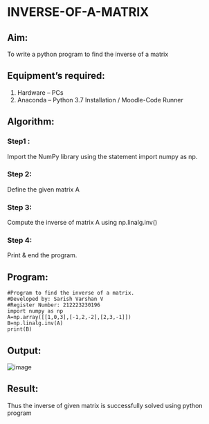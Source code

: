 # INVERSE-OF-A-MATRIX
## Aim:
To write a python program to find the inverse of a matrix
## Equipment’s required:
1. 	Hardware – PCs
2. 	Anaconda – Python 3.7 Installation / Moodle-Code Runner
## Algorithm:
### Step1 :
Import the NumPy library using the statement import numpy as np.

### Step 2:
Define the given matrix A

### Step 3:
Compute the inverse of matrix A using np.linalg.inv()

### Step 4:
Print & end the program.

## Program:
```
#Program to find the inverse of a matrix.
#Developed by: Sarish Varshan V
#Register Number: 212223230196
import numpy as np
A=np.array([[1,0,3],[-1,2,-2],[2,3,-1]])
B=np.linalg.inv(A)
print(B)
```

## Output:
![image](https://github.com/sarishvarshan/INVERSE-OF-A-MATRIX/assets/152167665/1b4c6025-514d-48b6-a5bf-18f020b924e2)

## Result:
Thus the inverse of given matrix is successfully solved using python program

